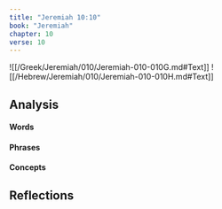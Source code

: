 ```yaml
---
title: "Jeremiah 10:10"
book: "Jeremiah"
chapter: 10
verse: 10
---
```

![[/Greek/Jeremiah/010/Jeremiah-010-010G.md#Text]]
![[/Hebrew/Jeremiah/010/Jeremiah-010-010H.md#Text]]

## Analysis

#### Words

#### Phrases

#### Concepts

## Reflections
